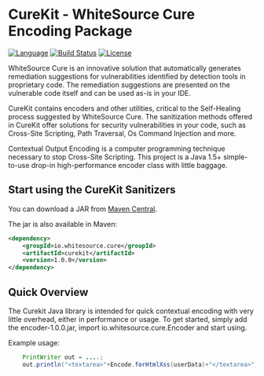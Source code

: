 CureKit - WhiteSource Cure Encoding Package
==========================

[![Language](https://img.shields.io/badge/language-Java-pink)](https://travis-ci.org/OWASP/owasp-java-encoder) [![Build Status](https://travis-ci.org/OWASP/owasp-java-encoder.svg?branch=main)](https://travis-ci.org/OWASP/owasp-java-encoder) [![License](https://img.shields.io/badge/license-Apache%202.0-blue)](https://www.apache.org/licenses/LICENSE-2.0.html)

WhiteSource Cure is an innovative solution that automatically generates remediation suggestions for vulnerabilities identified by detection tools in proprietary code.
The remediation suggestions are presented on the vulnerable code itself and can be used as-is in your IDE.

CureKit contains encoders and other utilities, critical to the Self-Healing process suggested by WhiteSource Cure.
The sanitization methods offered in CureKit offer solutions for security vulnerabilities in your code, such as 
Cross-Site Scripting, Path Traversal, Os Command Injection and more.

Contextual Output Encoding is a computer programming technique necessary to stop
Cross-Site Scripting. This project is a Java 1.5+ simple-to-use drop-in high-performance
encoder class with little baggage.

Start using the CureKit Sanitizers
-----------------------------------
You can download a JAR from [Maven Central](https://search.maven.org/#search|ga|1|g%3A%22org.owasp.encoder%22%20a%3A%22encoder%22).

The jar is also available in Maven:

```xml
<dependency>
    <groupId>io.whitesource.cure</groupId>
    <artifactId>curekit</artifactId>
    <version>1.0.0</version>
</dependency>
```

Quick Overview
--------------
The Curekit Java library is intended for quick contextual encoding with very little
overhead, either in performance or usage. To get started, simply add the encoder-1.0.0.jar,
import io.whitesource.cure.Encoder and start using.

Example usage:

```java
    PrintWriter out = ....;
    out.println("<textarea>"+Encode.forHtmlXss(userData)+"</textarea>");
```


